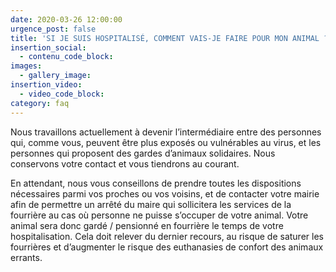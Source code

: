 ```yaml
---
date: 2020-03-26 12:00:00
urgence_post: false
title: 'SI JE SUIS HOSPITALISÉ, COMMENT VAIS-JE FAIRE POUR MON ANIMAL ?'
insertion_social:
  - contenu_code_block:
images:
  - gallery_image:
insertion_video:
  - video_code_block:
category: faq
---
```


Nous travaillons actuellement &agrave; devenir l’interm&eacute;diaire entre des personnes qui, comme vous, peuvent &ecirc;tre plus expos&eacute;s ou vuln&eacute;rables au virus, et les personnes qui proposent des gardes d’animaux solidaires. Nous conservons votre contact et vous tiendrons au courant.

En attendant, nous vous conseillons de prendre toutes les dispositions n&eacute;cessaires parmi vos proches ou vos voisins, et de contacter votre mairie afin de permettre un arr&ecirc;t&eacute; du maire qui sollicitera les services de la fourri&egrave;re au cas o&ugrave; personne ne puisse s’occuper de votre animal. Votre animal sera donc gard&eacute; / pensionn&eacute; en fourri&egrave;re le temps de votre hospitalisation. Cela doit relever du dernier recours, au risque de saturer les fourri&egrave;res et d’augmenter le risque des euthanasies de confort des animaux errants.
